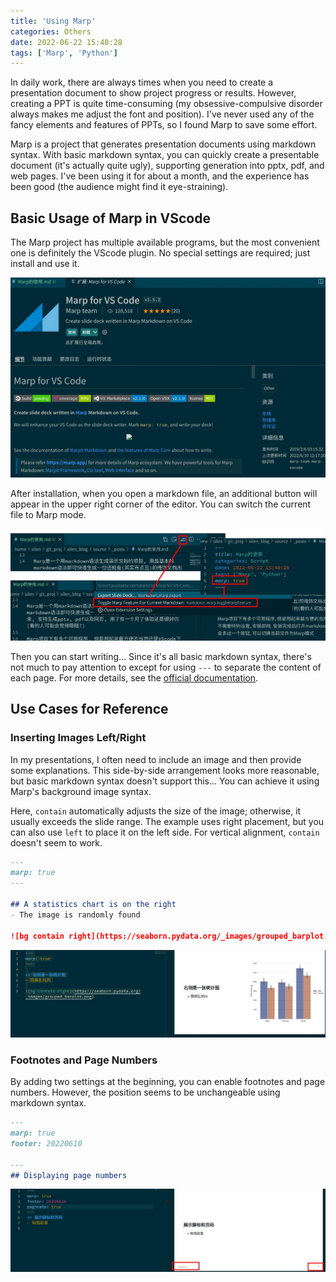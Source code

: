 ```yaml
---
title: 'Using Marp'
categories: Others
date: 2022-06-22 15:40:28
tags: ['Marp', 'Python']
---
```


In daily work, there are always times when you need to create a presentation document to show project progress or results. However, creating a PPT is quite time-consuming (my obsessive-compulsive disorder always makes me adjust the font and position). I've never used any of the fancy elements and features of PPTs, so I found Marp to save some effort.


<!-- Summary -->
<!-- more -->


Marp is a project that generates presentation documents using markdown syntax. With basic markdown syntax, you can quickly create a presentable document (it's actually quite ugly), supporting generation into pptx, pdf, and web pages. I've been using it for about a month, and the experience has been good (the audience might find it eye-straining).

## Basic Usage of Marp in VScode
The Marp project has multiple available programs, but the most convenient one is definitely the VScode plugin. No special settings are required; just install and use it.


![](https://raw.githubusercontent.com/silenwang/Gallary/master/2022/06/upgit_Marp_VScode_20220622_1655884337.jpg)

After installation, when you open a markdown file, an additional button will appear in the upper right corner of the editor. You can switch the current file to Marp mode.

![](https://raw.githubusercontent.com/silenwang/Gallary/master/2022/06/upgit_Marp_VScode_Set_20220622_1655884577.jpg)


Then you can start writing... Since it's all basic markdown syntax, there's not much to pay attention to except for using `---` to separate the content of each page. For more details, see the [official documentation](https://marpit.marp.app/markdown).

## Use Cases for Reference

### Inserting Images Left/Right

In my presentations, I often need to include an image and then provide some explanations. This side-by-side arrangement looks more reasonable, but basic markdown syntax doesn't support this... You can achieve it using Marp's background image syntax.

Here, `contain` automatically adjusts the size of the image; otherwise, it usually exceeds the slide range. The example uses right placement, but you can also use `left` to place it on the left side. For vertical alignment, `contain` doesn't seem to work.

```markdown
---
marp: true
---

## A statistics chart is on the right
- The image is randomly found

![bg contain right](https://seaborn.pydata.org/_images/grouped_barplot.png)
```

![](https://raw.githubusercontent.com/silenwang/Gallary/master/2022/06/upgit_Marp_VScode_Slide1_20220622_1655885449.jpg)

### Footnotes and Page Numbers

By adding two settings at the beginning, you can enable footnotes and page numbers. However, the position seems to be unchangeable using markdown syntax.

```markdown
---
marp: true
footer: 20220610

---
## Displaying page numbers
```

![](https://raw.githubusercontent.com/silenwang/Gallary/master/2022/06/upgit_Marp_VScode_Slide2_20220622_1655885767.jpg)
